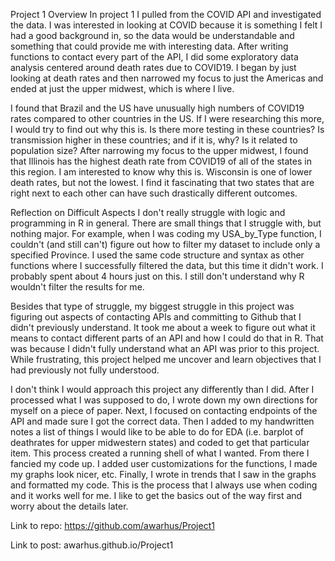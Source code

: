 Project 1 Overview
In project 1 I pulled from the COVID API and investigated the data. I was interested in looking at COVID because it is something I felt I had a good background in, so the data would 
be understandable and something that could provide me with interesting data. After writing functions to contact every part of the API, I did some exploratory data analysis centered
around death rates due to COVID19. I began by just looking at death rates and then narrowed my focus to just the Americas and ended at just the upper midwest, which is where I live.

I found that Brazil and the US have unusually high numbers of COVID19 rates compared to other countries in the US. If I were researching this more, I would try to find out why
this is. Is there more testing in these countries? Is transmission higher in these countries; and if it is, why? Is it related to population size? After narrowing my focus to the upper
midwest, I found that Illinois has the highest death rate from COVID19 of all of the states in this region. I am interested to know why this is. Wisconsin is one of lower death rates,
but not the lowest. I find it fascinating that two states that are right next to each other can have such drastically different outcomes.

Reflection on Difficult Aspects
I don't really struggle with logic and programming in R in general. There are small things that I struggle with, but nothing major. For example, when I was coding my USA_by_Type function,
I couldn't (and still can't) figure out how to filter my dataset to include only a specified Province. I used the same code structure and syntax as other functions where I successfully
filtered the data, but this time it didn't work. I probably spent about 4 hours just on this. I still don't understand why R wouldn't filter the results for me.

Besides that type of struggle, my biggest struggle in this project was figuring out aspects of contacting APIs and committing to Github that I didn't previously understand. 
It took me about a week to figure out what it means to contact different parts of an API and how I could do that in R. That was because I didn't fully understand what an API was 
prior to this project. While frustrating, this project helped me uncover and learn objectives that I had previously not fully understood. 

I don't think I would approach this project any differently than I did. After I processed what I was supposed to do, I wrote down my own directions for myself on a piece of paper. 
Next, I focused on contacting endpoints of the API and made sure I got the correct data. Then I added to my handwritten notes a list of things I would like to be able to do for EDA 
(i.e. barplot of deathrates for upper midwestern states) and coded to get that particular item. This process created a running shell of what I wanted. From there I fancied my code up.
I added user customizations for the functions, I made my graphs look nicer, etc. Finally, I wrote in trends that I saw in the graphs and formatted my code. This is the process that
I always use when coding and it works well for me. I like to get the basics out of the way first and worry about the details later.

Link to repo: https://github.com/awarhus/Project1


Link to post: awarhus.github.io/Project1
